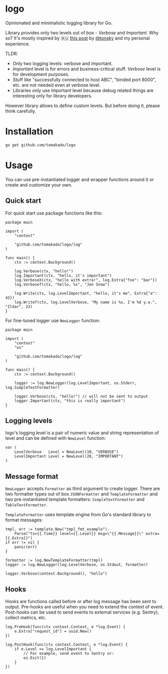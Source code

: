 # logo

Opinionated and minimalistic logging library for Go.

Library provides only two levels out of box - *Verbose* and *Important.* Why so? It's mostly inspired by 🇷🇺 [this post](https://t.me/nikitonsky_pub/47) by [@tonsky](https://github.com/tonsky) and my personal experience.

TLDR:
- Only two logging levels: verbose and important.
- *Important* level is for errors and business-critical stuff. *Verbose* level is for development purposes.
- Stuff like "successfully connected to host ABC", "binded port 8000", etc. are not needed even at verbose level.
- Libraries only use important level because debug related things are interesting only for library developers.

However library allows to define custom levels. But before doing it, please think carefully.

# Installation

```bash
go get github.com/tomakado/logo
```

# Usage

You can use pre-instantiated logger and wrapper functions around
it or create and customize your own.

## Quick start

For quick start use package functions like this:

```golang
package main

import (
    "context"

    "github.com/tomakado/logo/log"
)

func main() {
    ctx := context.Background()

    log.Verbose(ctx, "hello!")
    log.Important(ctx, "hello, it's important")
    log.VerboseX(ctx, "hello with extra!", log.Extra{"foo": "bar"})
    log.Verbosef(ctx, "hello, %s", "Jon Snow")

    log.Write(ctx, log.LevelImportant, "hello, it's me", Extra{"a": 42})
    log.Writef(ctx, log.LevelVerbose, "My name is %s, I'm %d y.o.", "Ildar", 23)
}
```

For fine-tuned logger use `NewLogger` function:

```golang
package main

import (
    "context"
    "os"

    "github.com/tomakado/logo/log"
)

func main() {
    ctx := context.Background()

    logger := log.NewLogger(log.LevelImportant, os.Stderr, log.SimpleTextFormatter)

    logger.Verbose(ctx, "hello!") // will not be sent to output
    logger.Important(ctx, "this is really important")
}
```

## Logging levels

logo's logging level is a pair of numeric value and string representation of level and can be defined with `NewLevel` function:

```golang
var (
    LevelVerbose   Level = NewLevel(10, "VERBOSE")
    LevelImportant Level = NewLevel(20, "IMPORTANT")
)
```

## Message format

`NewLogger` accepts `Formatter` as third argument to create logger. There are two formatter types out of box `JSONFormatter` and `TemplateFormatter` and two pre-instantiated template formatters: `SimpleTextFormatter` and `TableTextFormatter`.

`TemplateFormatter` uses template engine from Go's standard library to format messages:

```golang
tmpl, err := template.New("tmpl_fmt_example").
    Parse("ts={{.Time}} level={{.Level}} msg=\"{{.Message}}\" extra={{.Extra}}")
if err != nil {
    panic(err)
}

formatter := log.NewTemplateFormatter(tmpl)
logger := log.NewLogger(log.LevelVerbose, os.Stdout, formatter)

logger.Verbose(context.Background(), "hello")
```

## Hooks

Hooks are functions called before or after log message has been sent to output. Pre-hooks are useful when you need to extend the context of event. Post-hooks can be used to send events to external services (e.g. Sentry), collect metrics, etc.

```golang
log.PreHook(func(ctx context.Context, e *log.Event) {
    e.Extra["request_id"] = uuid.New()
})

log.PostHook(func(ctx context.Context, e *log.Event) {
    if e.Level >= log.LevelImportant {
        // For example, send event to Sentry or:
        os.Exit(1)
    }
})
```
